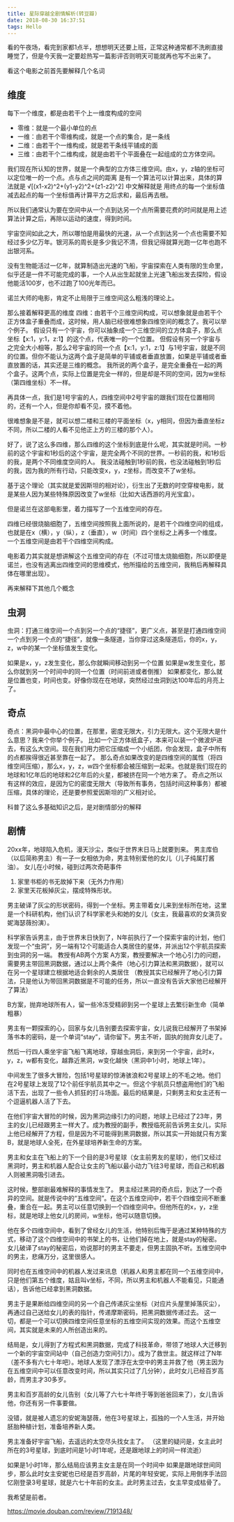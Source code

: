 ```yaml
---
title: 星际穿越全剧情解析(转豆瓣)
date: 2018-08-30 16:37:51
tags: Hello
---
```


看的午夜场，看完到家都1点半，想想明天还要上班，正常这种通常都不洗刷直接睡觉了，但是今天我一定要趁热写一篇影评否则明天可能就再也写不出来了。

看这个电影之前首先要解释几个名词
## 维度
每下一个维度，都是由若干个上一维度构成的空间

- 零维：就是一个最小单位的点
- 一维：由若干个零维构成，就是一个点的集合，是一条线
- 二维：由若干个一维构成，就是若干条线平铺成的面
- 三维：由若干个二维构成，就是由若干个平面叠在一起组成的立方体空间。
  

我们现在所认知的世界，就是一个典型的立方体三维空间。由x，y，z轴的坐标可以定位唯一的一个点。点与点之间的距离
是有一个算法可以计算出来，具体的算法就是
√[(x1-x2)^2+(y1-y2)^2+(z1-z2)^2] 
中文解释就是 用终点的每一个坐标值减去起点的每一个坐标值再计算平方之后求和，最后再去根。

所以我们通常认为要在空间中从一个点到达另一个点所需要花费的时间就是用上述算法计算之后，再除以运动的速度，得到时间。

宇宙空间如此之大，所以哪怕是用最快的光速，从一个点到达另一个点也需要不知经过多少亿万年。银河系的周长是多少我记不清，但我记得就算光跑一亿年也跑不出银河系。

没有生物能活过一亿年，就算制造出光速的飞船，宇宙探索在人类有限的生命里，似乎还是一件不可能完成的事，一个人从出生起就坐上光速飞船出发去探险，假设他能活100岁，也不过跑了100光年而已。


诺兰大师的电影，肯定不止局限于三维空间这么粗浅的理论上。

那么接着解释更高的维度
四维：由若干个三维空间构成，可以想象就是由若干个正方体盒子重叠而成，这时候，用人脑已经很难想象四维空间的概念了。我可以举个例子。
假设只有一个宇宙，你可以抽象成一个三维空间的立方体盒子，那么点坐标【x:1，y:1，z:1】的这个点，代表唯一的一个位置。
但假设有另一个宇宙与之完全大小相等，那么2号宇宙的同一个点【x:1，y:1，z:1】与1号宇宙，就是不同的位置。但你不能认为这两个盒子是简单的平铺或者垂直放置，如果是平铺或者垂直放置的话，其实还是三维的概念。
我所说的两个盒子，是完全重叠在一起的两个盒子。这两个点，实际上位置是完全一样的，但是却是不同的空间，因为w坐标（第四维坐标）不一样。

再具体一点，我们是1号宇宙的人，四维空间中2号宇宙的跟我们现在位置相同的，还有一个人，但是你却看不见，摸不着他。

很难想象是不是，就可以想二楼和三楼的平面坐标（x，y相同，但因为垂直坐标z不同，所以二楼的人看不见他正上方的三楼的那个人）。

好了，说了这么多四维，那么四维的这个坐标到底是什么呢，其实就是时间。一秒前的这个宇宙和1秒后的这个宇宙，是完全两个不同的世界。一秒前的我，和1秒后的我，是两个不同维度空间的人。
我没法碰触到1秒前的我，也没法碰触到1秒后的我，因为我的所有行动，只能改变x，y，z坐标，而改变不了w坐标。

基于这个理论（其实就是爱因斯坦的相对论），衍生出了无数的时空穿梭电影，就是某些人因为某些特殊原因改变了w坐标（比如大话西游的月光宝盒）。

但是诺兰在这部电影里，着力描写了一个五维空间的存在。

四维已经很烧脑细胞了，五维空间按照我上面所说的，是若干个四维空间的组成，也就是在x（横），y（纵），z（垂直），w（时间）四个坐标之上再多一个维度。
一个五维空间是由若干个四维空间构成。

电影着力其实就是想讲解这个五维空间的存在（不过可惜太烧脑细胞，所以即便是诺兰，也没有逃离出四维空间的思维模式，他所描绘的五维空间，我稍后再解释具体在哪里出现）。

再来解释下其他几个概念
## 虫洞
虫洞：打通三维空间一个点到另一个点的“捷径”，更广义点，甚至是打通四维空间一个点到另一个点的“捷径”，就像一条隧道，当你穿过这条隧道后，你的x，y，z，w中的某一个坐标值发生变化。

如果是x，y，z发生变化，那么你就瞬间移动到另一个位置
如果是w发生变化，那么你就到另一个时间中的同一个位置（时间前进或者倒推）
如果都变化，那么就是位置也变，时间也变。好像你现在在地球，突然经过虫洞到达100年后的月亮上了。

## 奇点
奇点：黑洞中最中心的位置，在那里，密度无限大，引力无限大。这个无限大是什么意思？我来个你举个例子。
比如一个正方体纸盒子，本来可以装一个微波炉进去，有这么大空间。现在我们用力把它压缩成一个小纸团，你会发现，盒子中所有的点都挨得很近甚至靠在一起了。
那么奇点如果改变的是四维空间的属性（将四维空间压缩），那么x，y，z，w四个坐标都会被压缩到一起来。也就是我们现在的地球和1亿年后的地球和2亿年后的火星，都被挤在同一个地方来了。
奇点之所以有这样的效应，是因为它的密度无限大（导致所有事务，包括时间这种事务）都被压缩，具体的理论，还是要参照爱因斯坦的广义相对论。



科普了这么多基础知识之后，是对剧情部分的解释

## 剧情
20xx年，地球陷入危机，漫天沙尘，类似于世界末日马上就要到来。
男主库伯（以后简称男主）有一子一女相依为命，男主特别爱他的女儿（儿子纯属打酱油）。
女儿在小时候，碰到过两次奇葩事件
1. 家里书柜的书无故掉下来（无外力作用）
2. 家里天花板掉灰尘，摆成特殊形状。

男主破译了灰尘的形状密码，得到一个坐标。男主带着女儿来到坐标所在地，这里是一个科研机构，他们认识了科学家老头和她的女儿（女主，我最喜欢的女演员安妮海瑟薇扮演）。

科学家告诉男主，由于世界末日快到了，N年前执行了一个探索宇宙的计划，他们发现一个“虫洞”，另一端有12个可能适合人类居住的星体，并派出12个宇航员探索到虫洞的另一端。
教授有AB两个方案
A方案，教授要解决一个地心引力的问题，需要男主带回黑洞数据，通过以上两个条件（地心引力算法和黑洞数据），就可以在另一个星球建立根据地适合剩余的人类居住
（教授其实已经解开了地心引力算法，只是他认为带回黑洞数据是不可能的任务，所以一直没有告诉大家他已经解开了算法）

B方案，抛弃地球所有人，留一些冷冻受精卵到另一个星球上去繁衍新生命（简单粗暴）

男主有一颗探索的心，回家与女儿告别要去探索宇宙，女儿说我已经解开了书架掉落书本的密码，是一个单词“stay”，请你留下。男主不听，固执的抛弃女儿走了。

然后一行四人乘坐宇宙飞船飞离地球，穿越虫洞后，来到另一个宇宙，此时x，y，z，w都有变化，越靠近黑洞，w变化越快（黑洞中1小时，地球上1年）。

中间发生了很多大冒险，包括1号星球的惊涛骇浪和2号星球上的不毛之地。他们在2号星球上发现了12个前任宇航员其中之一。但这个宇航员只想盗用他们的飞船活下去，出现了一些令人抓狂的打斗场面。最后的结果是，只剩男主和女主还有一个逗逼机器人活了下去。

在他们宇宙大冒险的时候，因为黑洞边缘引力的问题，地球上已经过了23年，男主的女儿已经跟男主一样大了。成为教授的副手，教授临死前告诉男主女儿，实际上他已经解开了方程，但是因为不可能得到黑洞数据，所以其实一开始就只有方案B，就是地球人全死，在外星球培养新生命的方案。

男主和女主在飞船上的下一个目的是3号星球（女主前男友的星球），他们又经过黑洞时，男主和机器人配合让女主的飞船以最小动力飞往3号星球，而自己和机器人则被黑洞吸引进去。

这时候，整部剧最难解释的事情发生了。
男主经过黑洞的奇点后，到达了一个奇异的空间。就是传说中的“五维空间”。在这个五维空间中，若干个四维空间不断重叠，重合在一起。男主可以任意切换到一个四维空间中。但他所在的x，y，z坐标，就是地球上他女儿的房间，w坐标，他可以随意切换。

他在多个四维空间中，看到了曾经女儿的生活，他特别后悔于是通过某种特殊的方式，移动了这个四维空间中的书架上的书，让他们掉在地上，就是stay的秘密。
女儿破译了stay的秘密后，劝说那时的男主不要走，但男主固执不听。五维空间中的男主，悲痛万分，这里很感人。

同时也在五维空间中的机器人发过来讯息（机器人和男主都在同一个五维空间中，只是他们第五个维度，姑且叫v坐标，不同，所以男主和机器人不能看见，只能通话），告诉他已经拿到黑洞数据。

男主于是果断给四维空间的另一个自己传递灰尘坐标（对应片头屋里掉落灰尘），再通过自己送给女儿的表的指针，传递摩斯密码，把黑洞数据传递过去。
这一切，都是一个可以切换四维空间任意坐标的五维空间实现的效果。而这个五维空间，其实就是未来的人所创造出来的。


结局是，女儿得到了方程式和黑洞数据，完成了科技革命，带领了地球人大迁移到一个新的宇宙空间站中（自己创造力空间引力）。成为了救世主。就这样过了N年（差不多有六七十年吧）。地球人发现了漂浮在太空中的男主并救了他（男主因为在五维空间中可以任意改变时间，所以其实只过了几分钟），此时女儿已经百岁高龄，而男主才30多岁。

男主和百岁高龄的女儿告别（女儿等了六七十年终于等到爸爸回来了），女儿告诉他，你还有另一件事要做。

没错，就是被人遗忘的安妮海瑟薇，他在3号星球上，孤独的一个人生活，并开始胚胎种植计划，准备培养新人类。

男主准备好宇宙飞船，去遥远的太空尽头找女主了。
（这里的疑问是，女主此时所在的3号星球，到底时间是1小时1年呢，还是跟地球上的时间一样流逝）

如果是1小时1年，那么结局应该男主女主是在同一个时间中
如果是跟地球世间同步，那么此时女主安妮也已经是百岁高龄，片尾的年轻安妮，实际上用倒序手法回忆刚登录3号星球，就是六七十年前的女主。此时男主过去，女主早变成枯骨了。

我希望是前者。


https://movie.douban.com/review/7191348/